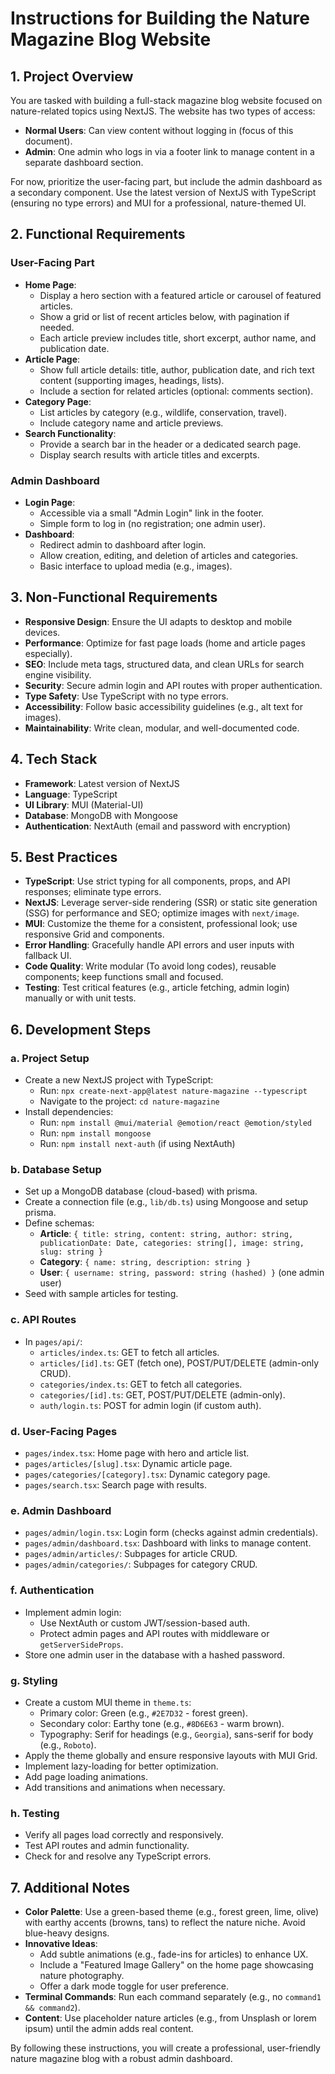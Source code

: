 # Instructions for Building the Nature Magazine Blog Website

## 1. Project Overview

You are tasked with building a full-stack magazine blog website focused on nature-related topics using NextJS. The website has two types of access:

- **Normal Users**: Can view content without logging in (focus of this document).
- **Admin**: One admin who logs in via a footer link to manage content in a separate dashboard section.

For now, prioritize the user-facing part, but include the admin dashboard as a secondary component. Use the latest version of NextJS with TypeScript (ensuring no type errors) and MUI for a professional, nature-themed UI.

## 2. Functional Requirements

### User-Facing Part
- **Home Page**:
  - Display a hero section with a featured article or carousel of featured articles.
  - Show a grid or list of recent articles below, with pagination if needed.
  - Each article preview includes title, short excerpt, author name, and publication date.
- **Article Page**:
  - Show full article details: title, author, publication date, and rich text content (supporting images, headings, lists).
  - Include a section for related articles (optional: comments section).
- **Category Page**:
  - List articles by category (e.g., wildlife, conservation, travel).
  - Include category name and article previews.
- **Search Functionality**:
  - Provide a search bar in the header or a dedicated search page.
  - Display search results with article titles and excerpts.

### Admin Dashboard
- **Login Page**:
  - Accessible via a small "Admin Login" link in the footer.
  - Simple form to log in (no registration; one admin user).
- **Dashboard**:
  - Redirect admin to dashboard after login.
  - Allow creation, editing, and deletion of articles and categories.
  - Basic interface to upload media (e.g., images).

## 3. Non-Functional Requirements
- **Responsive Design**: Ensure the UI adapts to desktop and mobile devices.
- **Performance**: Optimize for fast page loads (home and article pages especially).
- **SEO**: Include meta tags, structured data, and clean URLs for search engine visibility.
- **Security**: Secure admin login and API routes with proper authentication.
- **Type Safety**: Use TypeScript with no type errors.
- **Accessibility**: Follow basic accessibility guidelines (e.g., alt text for images).
- **Maintainability**: Write clean, modular, and well-documented code.

## 4. Tech Stack
- **Framework**: Latest version of NextJS
- **Language**: TypeScript
- **UI Library**: MUI (Material-UI)
- **Database**: MongoDB with Mongoose
- **Authentication**: NextAuth (email and password with encryption)

## 5. Best Practices
- **TypeScript**: Use strict typing for all components, props, and API responses; eliminate type errors.
- **NextJS**: Leverage server-side rendering (SSR) or static site generation (SSG) for performance and SEO; optimize images with `next/image`.
- **MUI**: Customize the theme for a consistent, professional look; use responsive Grid and components.
- **Error Handling**: Gracefully handle API errors and user inputs with fallback UI.
- **Code Quality**: Write modular (To avoid long codes), reusable components; keep functions small and focused.
- **Testing**: Test critical features (e.g., article fetching, admin login) manually or with unit tests.

## 6. Development Steps

### a. Project Setup
- Create a new NextJS project with TypeScript:
  - Run: `npx create-next-app@latest nature-magazine --typescript`
  - Navigate to the project: `cd nature-magazine`
- Install dependencies:
  - Run: `npm install @mui/material @emotion/react @emotion/styled`
  - Run: `npm install mongoose`
  - Run: `npm install next-auth` (if using NextAuth)

### b. Database Setup
- Set up a MongoDB database (cloud-based) with prisma.
- Create a connection file (e.g., `lib/db.ts`) using Mongoose and setup prisma.
- Define schemas:
  - **Article**: `{ title: string, content: string, author: string, publicationDate: Date, categories: string[], image: string, slug: string }`
  - **Category**: `{ name: string, description: string }`
  - **User**: `{ username: string, password: string (hashed) }` (one admin user)
- Seed with sample articles for testing.

### c. API Routes
- In `pages/api/`:
  - `articles/index.ts`: GET to fetch all articles.
  - `articles/[id].ts`: GET (fetch one), POST/PUT/DELETE (admin-only CRUD).
  - `categories/index.ts`: GET to fetch all categories.
  - `categories/[id].ts`: GET, POST/PUT/DELETE (admin-only).
  - `auth/login.ts`: POST for admin login (if custom auth).

### d. User-Facing Pages
- `pages/index.tsx`: Home page with hero and article list.
- `pages/articles/[slug].tsx`: Dynamic article page.
- `pages/categories/[category].tsx`: Dynamic category page.
- `pages/search.tsx`: Search page with results.

### e. Admin Dashboard
- `pages/admin/login.tsx`: Login form (checks against admin credentials).
- `pages/admin/dashboard.tsx`: Dashboard with links to manage content.
- `pages/admin/articles/`: Subpages for article CRUD.
- `pages/admin/categories/`: Subpages for category CRUD.

### f. Authentication
- Implement admin login:
  - Use NextAuth or custom JWT/session-based auth.
  - Protect admin pages and API routes with middleware or `getServerSideProps`.
- Store one admin user in the database with a hashed password.

### g. Styling
- Create a custom MUI theme in `theme.ts`:
  - Primary color: Green (e.g., `#2E7D32` - forest green).
  - Secondary color: Earthy tone (e.g., `#8D6E63` - warm brown).
  - Typography: Serif for headings (e.g., `Georgia`), sans-serif for body (e.g., `Roboto`).
- Apply the theme globally and ensure responsive layouts with MUI Grid.
- Implement lazy-loading for better optimization.
- Add page loading animations.
- Add transitions and animations when necessary.

### h. Testing
- Verify all pages load correctly and responsively.
- Test API routes and admin functionality.
- Check for and resolve any TypeScript errors.

## 7. Additional Notes
- **Color Palette**: Use a green-based theme (e.g., forest green, lime, olive) with earthy accents (browns, tans) to reflect the nature niche. Avoid blue-heavy designs.
- **Innovative Ideas**:
  - Add subtle animations (e.g., fade-ins for articles) to enhance UX.
  - Include a "Featured Image Gallery" on the home page showcasing nature photography.
  - Offer a dark mode toggle for user preference.
- **Terminal Commands**: Run each command separately (e.g., no `command1 && command2`).
- **Content**: Use placeholder nature articles (e.g., from Unsplash or lorem ipsum) until the admin adds real content.

By following these instructions, you will create a professional, user-friendly nature magazine blog with a robust admin dashboard.